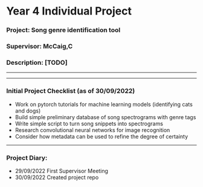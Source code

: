 # Year 4 Individual Project

### Project: Song genre identification tool
### Supervisor: McCaig,C
### Description: [TODO]

***



***

### Initial Project Checklist (as of 30/09/2022)
- Work on pytorch tutorials for machine learning models (identifying cats and dogs)
- Build simple preliminary database of song spectrograms with genre tags
- Write simple script to turn song snippets into spectrograms
- Research convolutional neural networks for image recognition
- Consider how metadata can be used to refine the degree of certainty


***

### Project Diary:
- 29/09/2022 First Supervisor Meeting
- 30/09/2022 Created project repo

